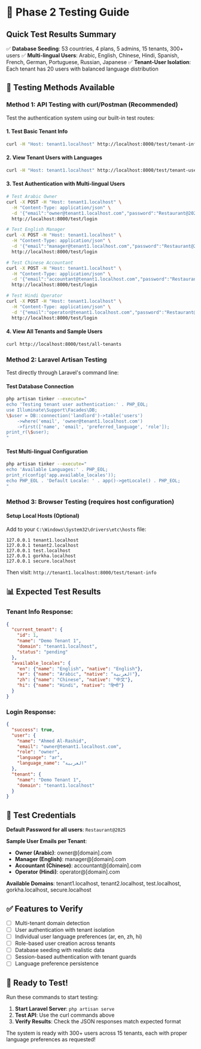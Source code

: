 # 🧪 Phase 2 Testing Guide

## Quick Test Results Summary
✅ **Database Seeding**: 53 countries, 4 plans, 5 admins, 15 tenants, 300+ users
✅ **Multi-lingual Users**: Arabic, English, Chinese, Hindi, Spanish, French, German, Portuguese, Russian, Japanese
✅ **Tenant-User Isolation**: Each tenant has 20 users with balanced language distribution

## 🎯 Testing Methods Available

### Method 1: API Testing with curl/Postman (Recommended)
Test the authentication system using our built-in test routes:

#### 1. Test Basic Tenant Info
```bash
curl -H "Host: tenant1.localhost" http://localhost:8000/test/tenant-info
```

#### 2. View Tenant Users with Languages  
```bash
curl -H "Host: tenant1.localhost" http://localhost:8000/test/tenant-users
```

#### 3. Test Authentication with Multi-lingual Users
```bash
# Test Arabic Owner
curl -X POST -H "Host: tenant1.localhost" \
  -H "Content-Type: application/json" \
  -d '{"email":"owner@tenant1.localhost.com","password":"Restaurant@2025"}' \
  http://localhost:8000/test/login

# Test English Manager  
curl -X POST -H "Host: tenant1.localhost" \
  -H "Content-Type: application/json" \
  -d '{"email":"manager@tenant1.localhost.com","password":"Restaurant@2025"}' \
  http://localhost:8000/test/login

# Test Chinese Accountant
curl -X POST -H "Host: tenant1.localhost" \
  -H "Content-Type: application/json" \
  -d '{"email":"accountant@tenant1.localhost.com","password":"Restaurant@2025"}' \
  http://localhost:8000/test/login

# Test Hindi Operator
curl -X POST -H "Host: tenant1.localhost" \
  -H "Content-Type: application/json" \
  -d '{"email":"operator@tenant1.localhost.com","password":"Restaurant@2025"}' \
  http://localhost:8000/test/login
```

#### 4. View All Tenants and Sample Users
```bash
curl http://localhost:8000/test/all-tenants
```

### Method 2: Laravel Artisan Testing
Test directly through Laravel's command line:

#### Test Database Connection
```bash
php artisan tinker --execute="
echo 'Testing tenant user authentication:' . PHP_EOL;
use Illuminate\Support\Facades\DB;
\$user = DB::connection('landlord')->table('users')
    ->where('email', 'owner@tenant1.localhost.com')
    ->first(['name', 'email', 'preferred_language', 'role']);
print_r(\$user);
"
```

#### Test Multi-lingual Configuration
```bash
php artisan tinker --execute="
echo 'Available Languages:' . PHP_EOL;
print_r(config('app.available_locales'));
echo PHP_EOL . 'Default Locale: ' . app()->getLocale() . PHP_EOL;
"
```

### Method 3: Browser Testing (requires host configuration)

#### Setup Local Hosts (Optional)
Add to your `C:\Windows\System32\drivers\etc\hosts` file:
```
127.0.0.1 tenant1.localhost
127.0.0.1 tenant2.localhost  
127.0.0.1 test.localhost
127.0.0.1 gorkha.localhost
127.0.0.1 secure.localhost
```

Then visit: `http://tenant1.localhost:8000/test/tenant-info`

## 📊 Expected Test Results

### Tenant Info Response:
```json
{
  "current_tenant": {
    "id": 1,
    "name": "Demo Tenant 1", 
    "domain": "tenant1.localhost",
    "status": "pending"
  },
  "available_locales": {
    "en": {"name": "English", "native": "English"},
    "ar": {"name": "Arabic", "native": "العربية"},
    "zh": {"name": "Chinese", "native": "中文"},
    "hi": {"name": "Hindi", "native": "हिन्दी"}
  }
}
```

### Login Response:
```json
{
  "success": true,
  "user": {
    "name": "Ahmed Al-Rashid",
    "email": "owner@tenant1.localhost.com", 
    "role": "owner",
    "language": "ar",
    "language_name": "العربية"
  },
  "tenant": {
    "name": "Demo Tenant 1",
    "domain": "tenant1.localhost"  
  }
}
```

## 🔑 Test Credentials

**Default Password for all users**: `Restaurant@2025`

**Sample User Emails per Tenant**:
- **Owner (Arabic)**: owner@[domain].com
- **Manager (English)**: manager@[domain].com  
- **Accountant (Chinese)**: accountant@[domain].com
- **Operator (Hindi)**: operator@[domain].com

**Available Domains**: tenant1.localhost, tenant2.localhost, test.localhost, gorkha.localhost, secure.localhost

## ✅ Features to Verify

- [ ] Multi-tenant domain detection
- [ ] User authentication with tenant isolation
- [ ] Individual user language preferences (ar, en, zh, hi)
- [ ] Role-based user creation across tenants
- [ ] Database seeding with realistic data
- [ ] Session-based authentication with tenant guards
- [ ] Language preference persistence

## 🚀 Ready to Test!

Run these commands to start testing:

1. **Start Laravel Server**: `php artisan serve`
2. **Test API**: Use the curl commands above
3. **Verify Results**: Check the JSON responses match expected format

The system is ready with 300+ users across 15 tenants, each with proper language preferences as requested!